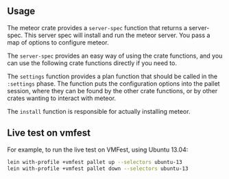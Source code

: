 ## Usage

The meteor crate provides a `server-spec` function that returns a
server-spec. This server spec will install and run the meteor server.
You pass a map of options to configure meteor.

The `server-spec` provides an easy way of using the crate functions, and you can
use the following crate functions directly if you need to.

The `settings` function provides a plan function that should be called in the
`:settings` phase.  The function puts the configuration options into the pallet
session, where they can be found by the other crate functions, or by other
crates wanting to interact with meteor.

The `install` function is responsible for actually installing meteor.

## Live test on vmfest

For example, to run the live test on VMFest, using Ubuntu 13.04:

```sh
lein with-profile +vmfest pallet up --selectors ubuntu-13
lein with-profile +vmfest pallet down --selectors ubuntu-13
```
